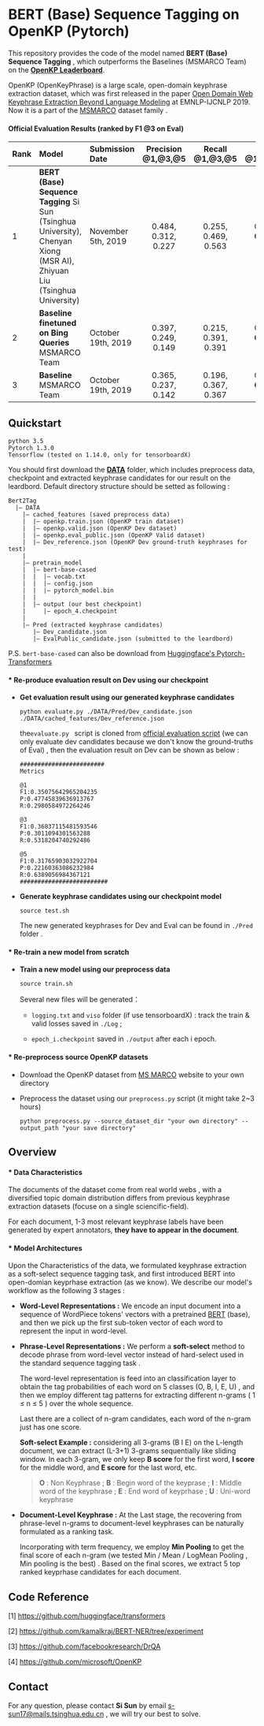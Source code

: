 # **BERT (Base) Sequence Tagging on OpenKP** (Pytorch)

This repository provides the code of the model named **BERT (Base) Sequence Tagging** , which outperforms the Baselines (MSMARCO Team) on the [**OpenKP Leaderboard**](http://www.msmarco.org/leaders.aspx).

OpenKP (OpenKeyPhrase) is a large scale, open-domain keyphrase extraction dataset, which was first released in the paper [Open Domain Web Keyphrase Extraction Beyond Language Modeling](https://www.emnlp-ijcnlp2019.org/program/) at EMNLP-IJCNLP 2019. Now it is a part of the [MSMARCO](http://www.msmarco.org/) dataset family . 



#### Official Evaluation Results (ranked by F1 @3 on Eval)

| Rank | Model                                                        | Submission Date    | Precision @1,@3,@5  |   Recall @1,@3,@5   |     F1 @1,**@3**,@5     |
| :--- | :----------------------------------------------------------- | :----------------- | :-----------------: | :-----------------: | :---------------------: |
| 1    | **BERT (Base) Sequence Tagging** Si Sun (Tsinghua University), Chenyan Xiong (MSR AI), Zhiyuan Liu (Tsinghua University) | November 5th, 2019 | 0.484, 0.312, 0.227 | 0.255, 0.469, 0.563 | 0.321, **0.361**, 0.314 |
| 2    | **Baseline finetuned on Bing Queries** MSMARCO Team          | October 19th, 2019 | 0.397, 0.249, 0.149 | 0.215, 0.391, 0.391 | 0.267, **0.292**, 0.209 |
| 3    | **Baseline** MSMARCO Team                                    | October 19th, 2019 | 0.365, 0.237, 0.142 | 0.196, 0.367, 0.367 | 0.244, **0.277**, 0.198 |



## Quickstart

```
python 3.5
Pytorch 1.3.0
Tensorflow (tested on 1.14.0, only for tensorboardX)
```

You should first download the [**DATA**](https://drive.google.com/file/d/1aqPl8eUHKR1yTr4CX9lpzzmogp1mc3I3/view?usp=sharing) folder, which includes preprocess data, checkpoint and extracted keyphrase candidates for our result on the leardbord. Default directory structure should be setted as following : 

```
Bert2Tag
  |— DATA
    |— cached_features (saved preprocess data)
    |  |— openkp.train.json (OpenKP train dataset)
    |  |— openkp.valid.json (OpenKP Dev dataset)
    |  |— openkp.eval_public.json (OpenKP Valid dataset)
    |  |— Dev_reference.json (OpenKP Dev ground-truth keyphrases for test)
    |
    |— pretrain_model
    |  |— bert-base-cased
    |  |  |— vocab.txt
    |  |  |— config.json
    |  |  |— pytorch_model.bin
    |  |
    |  |— output (our best checkpoint)
    |     |— epoch_4.checkpoint
    |
    |— Pred (extracted keyphrase candidates)
       |— Dev_candidate.json
       |— EvalPublic_candidate.json (submitted to the leardbord)
```

P.S. `bert-base-cased` can also be download from [Huggingface's Pytorch-Transformers](https://github.com/huggingface/pytorch-transformers)



#### * Re-produce evaluation result on Dev using our checkpoint

- **Get evaluation result using our generated keyphrase candidates** 

  ```
  python evaluate.py ./DATA/Pred/Dev_candidate.json ./DATA/cached_features/Dev_reference.json
  ```

  the`evaluate.py ` script is cloned from [official evaluation script](https://github.com/microsoft/OpenKP/blob/master/evaluate.py)  (we can only evaluate dev candidates because we don't know the ground-truths of Eval) , then the evaluation result on Dev can be shown as below :

  ```
  ########################
  Metrics
  
  @1
  F1:0.35075642965204235
  P:0.47745839636913767
  R:0.2980584972264246
  
  @3
  F1:0.36837115481593546
  P:0.3011094301563288
  R:0.5318204740292486
  
  @5
  F1:0.31765903032922704
  P:0.22160363086232984
  R:0.6389056984367121
  #########################
  ```

- **Generate keyphrase candidates using our checkpoint model**

  ```
  source test.sh
  ```
  
  The new generated keyphrases for Dev and Eval can be found in `./Pred`  folder .
  
  

#### * Re-train a new model from scratch

- **Train a new model using our preprocess data**

  ```
  source train.sh
  ```
  
  Several new files will be generated：
  
  - `logging.txt` and `viso` folder (if use tensorboardX) : track the train & valid losses saved in `./Log` ;
  
  - `epoch_i.checkpoint`  saved in `./output` after each i epoch.

    

#### * Re-preprocess source OpenKP datasets

- Download the OpenKP dataset from [MS MARCO](http://www.msmarco.org/dataset.aspx) website to your own directory

- Preprocess the dataset using our `preprocess.py` script (it might take 2~3 hours)

  ```
  python preprocess.py --source_dataset_dir "your own directory" --output_path "your save directory"
  ```
  
  

## Overview

#### * Data Characteristics

The documents of the dataset come from real world webs , with a diversified topic domain distribution differs from previous keyphrase extraction datasets (focuse on a single sciencific-field). 

For each document, 1-3 most relevant keyphrase labels have been generated by expert annotators, **they have to appear in the document**. 



#### * Model Architectures

Upon the Characteristics of the data, we formulated keyphrase extraction as a soft-select sequence tagging task, and first introduced BERT into open-domian keyprhase extraction (as we know). We describe our model's workflow as the following 3 stages :

- **Word-Level Representations :**   We encode an input document into a sequence of WordPiece tokens' vectors with a pretrained [BERT](https://www.aclweb.org/anthology/N19-1423.pdf) (base), and then we pick up the first sub-token vector of each word to represent the input in word-level.

- **Phrase-Level Representations :** We perform a **soft-select** method to decode phrase from word-level vector instead of hard-select used in the standard sequence tagging task . 

  The word-level representation is feed into an classification layer to obtain the tag probabilities of each word on 5 classes  (O, B, I, E, U) , and then we employ different tag patterns for extracting different n-grams ( 1 ≤ n ≤ 5 ) over the whole sequence. 

  Last there are a collect of n-gram candidates, each word of the n-gram just has one score.

  **Soft-select Example :** considering all 3-grams (B I E) on the L-length document, we can extract (L-3+1)  3-grams sequentially like sliding window. In each 3-gram, we only keep **B score** for the first word, **I score** for the middle word, and **E score** for the last word, etc.

  > **O** : Non Keyphrase ;  **B** : Begin word of the keyprase ;  **I** : Middle word of the keyphrase ;  **E** : End word of keyprhase ;  **U** : Uni-word keyphrase

- **Document-Level Keyphrase :** At the Last stage, the recovering from phrase-level n-grams to document-level keyphrases can be naturally formulated as a ranking task. 

  Incorporating with term frequency, we employ **Min Pooling** to get the final score of each n-gram (we tested Min / Mean / LogMean Pooling , Min pooling is the best) . Based on the final scores, we extract 5 top ranked keyprhase candidates for each document.
  
  

## Code Reference

[1] https://github.com/huggingface/transformers

[2] https://github.com/kamalkraj/BERT-NER/tree/experiment

[3]  https://github.com/facebookresearch/DrQA

[4] https://github.com/microsoft/OpenKP



## Contact

For any question, please contact **Si Sun** by email s-sun17@mails.tsinghua.edu.cn , we will try our best to solve.

